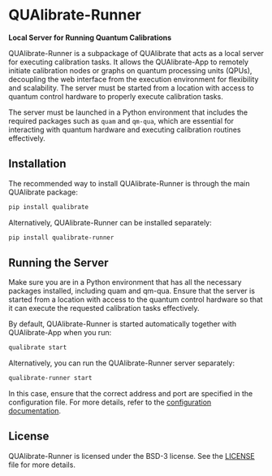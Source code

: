 # QUAlibrate-Runner

**Local Server for Running Quantum Calibrations**

QUAlibrate-Runner is a subpackage of QUAlibrate that acts as a local server for executing calibration tasks. It allows the QUAlibrate-App to remotely initiate calibration nodes or graphs on quantum processing units (QPUs), decoupling the web interface from the execution environment for flexibility and scalability. The server must be started from a location with access to quantum control hardware to properly execute calibration tasks.

The server must be launched in a Python environment that includes the required packages such as `quam` and `qm-qua`, which are essential for interacting with quantum hardware and executing calibration routines effectively.

## Installation

The recommended way to install QUAlibrate-Runner is through the main QUAlibrate package:

```bash
pip install qualibrate
```

Alternatively, QUAlibrate-Runner can be installed separately:

```bash
pip install qualibrate-runner
```

## Running the Server

Make sure you are in a Python environment that has all the necessary packages installed, including quam and qm-qua. Ensure that the server is started from a location with access to the quantum control hardware so that it can execute the requested calibration tasks effectively.&#x20;

By default, QUAlibrate-Runner is started automatically together with QUAlibrate-App when you run:

```bash
qualibrate start
```

Alternatively, you can run the QUAlibrate-Runner server separately:

```bash
qualibrate-runner start
```

In this case, ensure that the correct address and port are specified in the configuration file. For more details, refer to the [configuration documentation](https://qua-platform.github.io/qualibrate/configuration/).

## License

QUAlibrate-Runner is licensed under the BSD-3 license. See the [LICENSE](https://github.com/qua-platform/qualibrate-runner/blob/main/LICENSE) file for more details.

